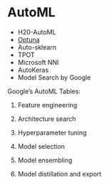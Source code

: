 # AutoML

- H20-AutoML
- [Optuna](https://optuna.org)
- Auto-sklearn
- TPOT
- Microsoft NNI
- AutoKeras
- Model Search by Google

Google’s AutoML Tables:

1. Feature engineering

2. Architecture search

3. Hyperparameter tuning

4. Model selection

5. Model ensembling

6. Model distillation and export
